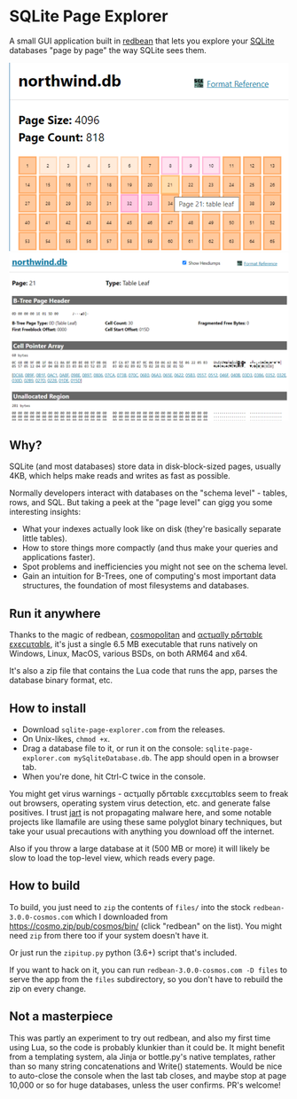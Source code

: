 # SQLite Page Explorer

A small GUI application built in [redbean](https://redbean.dev/) that lets you explore your [SQLite](https://sqlite.com/) databases "page by page" the way SQLite sees them.

![Top-level view](https://github.com/QuadrupleA/sqlite-page-explorer/blob/github_media/github_media/top_view.png)
![Page detail view](https://github.com/QuadrupleA/sqlite-page-explorer/blob/github_media/github_media/page_view.png)

## Why?

SQLite (and most databases) store data in disk-block-sized pages, usually 4KB, which helps make reads and writes as fast as possible.

Normally developers interact with databases on the "schema level" - tables, rows, and SQL. But taking a peek at the "page level" can gigg you some interesting insights:

* What your indexes actually look like on disk (they're basically separate little tables).
* How to store things more compactly (and thus make your queries and applications faster).
* Spot problems and inefficiencies you might not see on the schema level.
* Gain an intuition for B-Trees, one of computing's most important data structures, the foundation of most filesystems and databases.

## Run it anywhere

Thanks to the magic of redbean, [cosmopolitan](https://github.com/jart/cosmopolitan) and [αcτµαlly pδrταblε εxεcµταblε](https://justine.lol/ape.html), it's just a single 6.5 MB executable that runs natively on Windows, Linux, MacOS, various BSDs, on both ARM64 and x64. 

It's also a zip file that contains the Lua code that runs the app, parses the database binary format, etc.

## How to install

* Download `sqlite-page-explorer.com` from the releases. 
* On Unix-likes, `chmod +x`. 
* Drag a database file to it, or run it on the console: `sqlite-page-explorer.com mySqliteDatabase.db`. The app should open in a browser tab.
* When you're done, hit Ctrl-C twice in the console.

You might get virus warnings - αcτµαlly pδrταblε εxεcµταblεs seem to freak out browsers, operating system virus detection, etc. and generate false positives. I trust [jart](https://github.com/jart/) is not propagating malware here, and some notable projects like llamafile are using these same polyglot binary techniques, but take your usual precautions with anything you download off the internet. 

Also if you throw a large database at it (500 MB or more) it will likely be slow to load the top-level view, which reads every page.

## How to build

To build, you just need to `zip` the contents of `files/` into the stock `redbean-3.0.0-cosmos.com` which I downloaded from https://cosmo.zip/pub/cosmos/bin/ (click "redbean" on the list). You might need `zip` from there too if your system doesn't have it.

Or just run the `zipitup.py` python (3.6+) script that's included.

If you want to hack on it, you can run `redbean-3.0.0-cosmos.com -D files` to serve the app from the `files` subdirectory, so you don't have to rebuild the zip on every change.

## Not a masterpiece

This was partly an experiment to try out redbean, and also my first time using Lua, so the code is probably klunkier than it could be. It might benefit from a templating system, ala Jinja or bottle.py's native templates, rather than so many string concatenations and Write() statements. Would be nice to auto-close the console when the last tab closes, and maybe stop at page 10,000 or so for huge databases, unless the user confirms. PR's welcome!